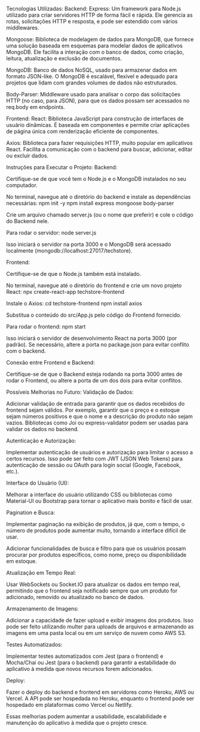 Tecnologias Utilizadas:
Backend:
Express: Um framework para Node.js utilizado para criar servidores HTTP de forma fácil e rápida. Ele gerencia as rotas, solicitações HTTP e resposta, e pode ser estendido com vários middlewares.

Mongoose: Biblioteca de modelagem de dados para MongoDB, que fornece uma solução baseada em esquemas para modelar dados de aplicativos MongoDB. Ele facilita a interação com o banco de dados, como criação, leitura, atualização e exclusão de documentos.

MongoDB: Banco de dados NoSQL, usado para armazenar dados em formato JSON-like. O MongoDB é escalável, flexível e adequado para projetos que lidam com grandes volumes de dados não estruturados.

Body-Parser: Middleware usado para analisar o corpo das solicitações HTTP (no caso, para JSON), para que os dados possam ser acessados no req.body em endpoints.


Frontend:
React: Biblioteca JavaScript para construção de interfaces de usuário dinâmicas. É baseada em componentes e permite criar aplicações de página única com renderização eficiente de componentes.

Axios: Biblioteca para fazer requisições HTTP, muito popular em aplicativos React. Facilita a comunicação com o backend para buscar, adicionar, editar ou excluir dados.

Instruções para Executar o Projeto:
Backend:

Certifique-se de que você tem o Node.js e o MongoDB instalados no seu computador.

No terminal, navegue até o diretório do backend e instale as dependências necessárias:
npm init -y
npm install express mongoose body-parser

Crie um arquivo chamado server.js (ou o nome que preferir) e cole o código do Backend nele.

Para rodar o servidor:
node server.js

Isso iniciará o servidor na porta 3000 e o MongoDB será acessado localmente (mongodb://localhost:27017/techstore).

Frontend:

Certifique-se de que o Node.js também está instalado.

No terminal, navegue até o diretório do frontend e crie um novo projeto React:
npx create-react-app techstore-frontend

Instale o Axios:
cd techstore-frontend
npm install axios

Substitua o conteúdo do src/App.js pelo código do Frontend fornecido.

Para rodar o frontend:
npm start

Isso iniciará o servidor de desenvolvimento React na porta 3000 (por padrão). Se necessário, altere a porta no package.json para evitar conflito com o backend.

Conexão entre Frontend e Backend:

Certifique-se de que o Backend esteja rodando na porta 3000 antes de rodar o Frontend, ou altere a porta de um dos dois para evitar conflitos.

Possíveis Melhorias no Futuro:
Validação de Dados:

Adicionar validação de entrada para garantir que os dados recebidos do frontend sejam válidos. Por exemplo, garantir que o preço e o estoque sejam números positivos e que o nome e a descrição do produto não sejam vazios. Bibliotecas como Joi ou express-validator podem ser usadas para validar os dados no backend.

Autenticação e Autorização:

Implementar autenticação de usuários e autorização para limitar o acesso a certos recursos. Isso pode ser feito com JWT (JSON Web Tokens) para autenticação de sessão ou OAuth para login social (Google, Facebook, etc.).

Interface do Usuário (UI):

Melhorar a interface do usuário utilizando CSS ou bibliotecas como Material-UI ou Bootstrap para tornar o aplicativo mais bonito e fácil de usar.

Pagination e Busca:

Implementar paginação na exibição de produtos, já que, com o tempo, o número de produtos pode aumentar muito, tornando a interface difícil de usar.

Adicionar funcionalidades de busca e filtro para que os usuários possam procurar por produtos específicos, como nome, preço ou disponibilidade em estoque.

Atualização em Tempo Real:

Usar WebSockets ou Socket.IO para atualizar os dados em tempo real, permitindo que o frontend seja notificado sempre que um produto for adicionado, removido ou atualizado no banco de dados.

Armazenamento de Imagens:

Adicionar a capacidade de fazer upload e exibir imagens dos produtos. Isso pode ser feito utilizando multer para uploads de arquivos e armazenando as imagens em uma pasta local ou em um serviço de nuvem como AWS S3.

Testes Automatizados:

Implementar testes automatizados com Jest (para o frontend) e Mocha/Chai ou Jest (para o backend) para garantir a estabilidade do aplicativo à medida que novos recursos forem adicionados.

Deploy:

Fazer o deploy do backend e frontend em servidores como Heroku, AWS ou Vercel. A API pode ser hospedada no Heroku, enquanto o frontend pode ser hospedado em plataformas como Vercel ou Netlify.

Essas melhorias podem aumentar a usabilidade, escalabilidade e manutenção do aplicativo à medida que o projeto cresce.
